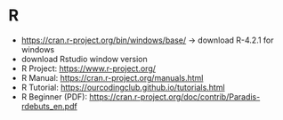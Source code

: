 # R
- https://cran.r-project.org/bin/windows/base/ -> download R-4.2.1 for windows
- download Rstudio window version
- R Project: https://www.r-project.org/
- R Manual: https://cran.r-project.org/manuals.html
- R Tutorial: https://ourcodingclub.github.io/tutorials.html
- R Beginner (PDF): https://cran.r-project.org/doc/contrib/Paradis-rdebuts_en.pdf


